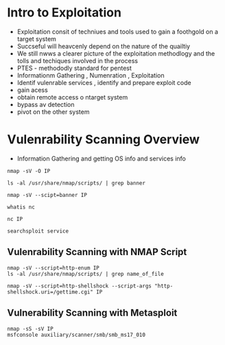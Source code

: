 # Intro to Exploitation 
+ Exploitation consit of techniues and tools used to gain a foothgold on a target system
+ Succseful will heavcenly depend on the nature of the quailtiy
+ We still nwws a clearer picture of the exploitation methodlogy and the tolls and techiques involved in the process
+ PTES - methododly standard for pentest
+ Informationm Gathering , Numenration , Exploitation
+ Identif vulenrable services , identify and prepare exploit code
+ gain acess
+ obtain remote access o ntarget system
+ bypass av detection
+ pivot on the other system

# Vulenrability Scanning Overview 
+ Information Gathering and getting OS info and services info
```
nmap -sV -O IP

ls -al /usr/share/nmap/scripts/ | grep banner

nmap -sV --scipt=banner IP

whatis nc

nc IP

searchsploit service 

```

## Vulenrability Scanning with NMAP Script

```
nmap -sV --script=http-enum IP
ls -al /usr/share/nmap/scripts/ | grep name_of_file

nmap -sV --script=http-shellshock --script-args "http-shellshock.uri=/gettime.cgi" IP

```

## Vulnerability Scanning with Metasploit 
```
nmap -sS -sV IP
msfconsole auxiliary/scanner/smb/smb_ms17_010

```






